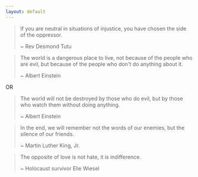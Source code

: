 ```yaml
---
layout: default
---
```


>If you are neutral in situations of injustice, you have chosen the side of the oppressor.
>
>~ Rev Desmond Tutu



>The world is a dangerous place to live, not because of the people who are evil, but because of the people who don't do anything about it.
>
>~ Albert Einstein

OR

>The world will not be destroyed by those who do evil, but by those who watch them without doing anything.
>
>~ Albert Einstein


>In the end, we will remember not the words of our enemies, but the silence of our friends.
>
>~ Martin Luther King, Jr. 


>The opposite of love is not hate, it is indifference.
>
>~ Holocaust survivor Elie Wiesel
